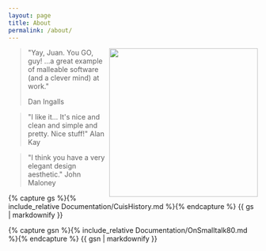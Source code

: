 ```yaml
---
layout: page
title: About
permalink: /about/
---
```


<img src="../cuis.png" style="float:right;height: 300px;">

<blockquote>
    <p>"Yay, Juan. You GO, guy! ...a great example of malleable software (and a clever mind) at work."</p>
    Dan Ingalls
  </blockquote>

  <blockquote>
  "I like it... It's nice and clean and simple and pretty. Nice stuff!"
    Alan Kay
  </blockquote>
  
  <blockquote>
    "I think you have a very elegant design aesthetic."
    John Maloney
  </blockquote>
  

{% capture gs %}{% include_relative Documentation/CuisHistory.md %}{% endcapture %}
{{ gs | markdownify }}

{% capture gsn %}{% include_relative Documentation/OnSmalltalk80.md %}{% endcapture %}
{{ gsn | markdownify }}
